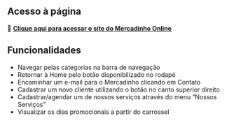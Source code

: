## Acesso à página
🔗 **[Clique aqui para acessar o site do Mercadinho Online](https://maria-buss.github.io/fundamentos-web-1/)**

## Funcionalidades
- Navegar pelas categorias na barra de navegação
- Retornar à Home pelo botão disponibilizado no rodapé
- Encaminhar um e-mail para o Mercadinho clicando em Contato
- Cadastrar um novo cliente utilizando o botão no canto superior direito
- Cadastrar/agendar um de nossos serviços através do menu “Nossos Serviços”
- Visualizar os dias promocionais a partir do carrossel
